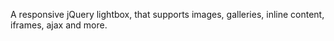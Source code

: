 A responsive jQuery lightbox, that supports images, galleries, inline content, iframes, ajax and more.
